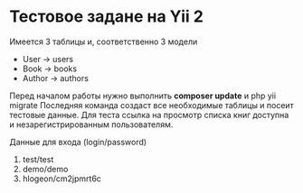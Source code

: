 Тестовое задане на Yii 2
============================

Имеется 3 таблицы и, соответственно 3 модели
* User -> users
* Book -> books
* Author -> authors

Перед началом работы нужно выполнить __composer update__ и php yii migrate
Последняя команда создаст все необходимые таблицы и посеит тестовые данные.
Для теста ссылка на просмотр списка книг доступна и незарегистрированным пользователям.

Данные для входа (login/password)
 1. test/test
 2. demo/demo
 3. hlogeon/cm2jpmrt6c


